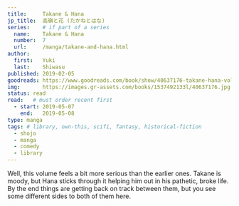 ```yaml
---
title:     Takane & Hana
jp_title:  高嶺と花 (たかねとはな)
series:    # if part of a series
  name:    Takane & Hana
  number:  7
  url:     /manga/takane-and-hana.html
author: 
  first:   Yuki
  last:    Shiwasu
published: 2019-02-05 
goodreads: https://www.goodreads.com/book/show/40637176-takane-hana-vol-7
img:       https://images.gr-assets.com/books/1537492133l/40637176.jpg
status: read
read:   # must order recent first
  - start: 2019-05-07  
    end:   2019-05-08 
type: manga
tags: # library, own-this, scifi, fantasy, historical-fiction
  - shojo
  - manga
  - comedy
  - library
---
```


Well, this volume feels a bit more serious than the earlier ones. Takane is moody, but Hana sticks through it helping him out in his pathetic, broke life. By the end things are getting back on track between them, but you see some different sides to both of them here.